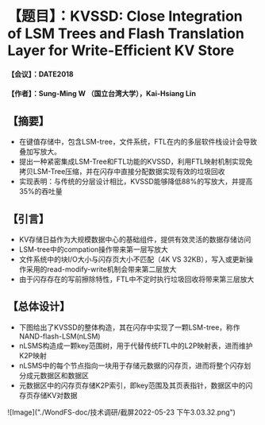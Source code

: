 # 【题目】：KVSSD: Close Integration of LSM Trees and Flash Translation Layer for Write-Efficient KV Store
#### 【会议】：DATE2018
#### 【作者】：Sung-Ming W （国立台湾大学），Kai-Hsiang Lin

## 【摘要】
- 在键值存储中，包含LSM-tree，文件系统，FTL在内的多层软件栈设计会导致叠加写放大。
- 提出一种紧密集成LSM-Tree和FTL功能的KVSSD，利用FTL映射机制实现免拷贝LSM-Tree压缩，并在闪存中直接分配数据实现有效的垃圾回收
- 实现表明：与传统的分层设计相比，KVSSD能够降低88%的写放大，并提高35%的吞吐量

## 【引言】
- KV存储日益作为大规模数据中心的基础组件，提供有效灵活的数据存储访问
- LSM-tree中的compation操作带来第一层写放大
- 文件系统中的块I/O大小与闪存页大小不匹配（4K VS 32KB），写入或更新操作采用的read-modify-write机制会带来第二层放大
- 由于闪存存在的写前擦除特性，FTL中不定时执行垃圾回收将带来第三层放大

## 【总体设计】
- 下图给出了KVSSD的整体构造，其在闪存中实现了一颗LSM-tree，称作NAND-flash-LSM(nLSM)
- nLSMS构造成一颗key范围树，用于代替传统FTL中的L2P映射表，进而维护K2P映射
- nLSMS中的每个节点指向一块用于存储元数据的闪存页，进而将整个闪存划分成元数据区和数据区
- 元数据区中的闪存页存储K2P索引，即key范围及其页表指针，数据区中的闪存页存储KV对数据


![Image]("./WondFS-doc/技术调研/截屏2022-05-23 下午3.03.32.png")




